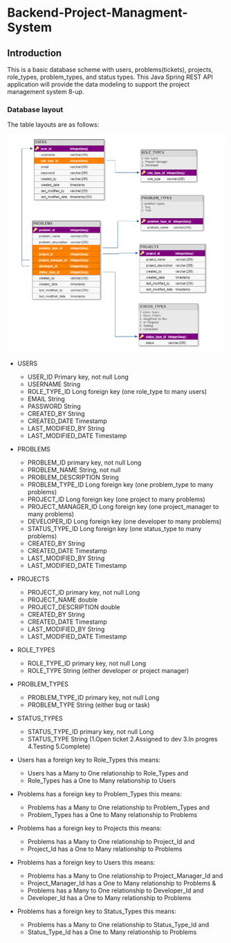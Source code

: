 # Backend-Project-Managment-System

## Introduction

This is a basic database scheme with users, problems(tickets), projects, role_types, problem_types, and status types. 
This Java Spring REST API application will provide the data modeling to support the project management system 8-up.

### Database layout

The table layouts are as follows:

![Image of Database Layout](3NFPMS.png)

* USERS
    * USER_ID Primary key, not null Long
    * USERNAME String
    * ROLE_TYPE_ID Long foreign key (one role_type to many users)
    * EMAIL String
    * PASSWORD String
    * CREATED_BY String
    * CREATED_DATE Timestamp
    * LAST_MODIFIED_BY String
    * LAST_MODIFIED_DATE Timestamp

* PROBLEMS
    * PROBLEM_ID primary key, not null Long
    * PROBLEM_NAME String, not null
    * PROBLEM_DESCRIPTION String
    * PROBLEM_TYPE_ID Long foreign key (one problem_type to many problems)
    * PROJECT_ID Long foreign key (one project to many problems)
    * PROJECT_MANAGER_ID Long foreign key (one project_manager to many problems)
    * DEVELOPER_ID Long foreign key (one developer to many problems)
    * STATUS_TYPE_ID Long foreign key (one status_type to many problems)
    * CREATED_BY String
    * CREATED_DATE Timestamp
    * LAST_MODIFIED_BY String
    * LAST_MODIFIED_DATE Timestamp

* PROJECTS
    * PROJECT_ID primary key, not null Long 
    * PROJECT_NAME double
    * PROJECT_DESCRIPTION double
    * CREATED_BY String
    * CREATED_DATE Timestamp
    * LAST_MODIFIED_BY String
    * LAST_MODIFIED_DATE Timestamp

* ROLE_TYPES
    * ROLE_TYPE_ID primary key, not null Long 
    * ROLE_TYPE String (either developer or project manager)

* PROBLEM_TYPES
    * PROBLEM_TYPE_ID primary key, not null Long 
    * PROBLEM_TYPE String (either bug or task)

* STATUS_TYPES
    * STATUS_TYPE_ID primary key, not null Long 
    * STATUS_TYPE String (1.Open ticket 2.Assigned to dev 3.In progres 4.Testing 5.Complete)

* Users has a foreign key to Role_Types this means:
    * Users has a Many to One relationship to Role_Types and
    * Role_Types has a One to Many relationship to Users

* Problems has a foreign key to Problem_Types this means:
    * Problems has a Many to One relationship to Problem_Types and
    * Problem_Types has a One to Many relationship to Problems

* Problems has a foreign key to Projects this means:
    * Problems has a Many to One relationship to Project_Id and
    * Project_Id has a One to Many relationship to Problems 

* Problems has a foreign key to Users this means:
    * Problems has a Many to One relationship to Project_Manager_Id and
    * Project_Manager_Id has a One to Many relationship to Problems 
      &
    * Problems has a Many to One relationship to Developer_Id and
    * Developer_Id has a One to Many relationship to Problems 

* Problems has a foreign key to Status_Types this means:
    * Problems has a Many to One relationship to Status_Type_Id and
    * Status_Type_Id has a One to Many relationship to Problems 